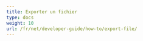 ```yaml
---
title: Exporter un fichier
type: docs
weight: 10
url: /fr/net/developer-guide/how-to/export-file/
---
```

